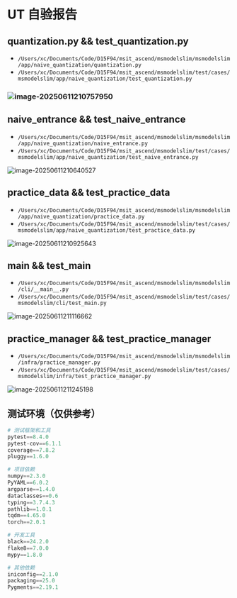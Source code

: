 # UT 自验报告

## quantization.py && test_quantization.py

-   `/Users/xc/Documents/Code/D15F94/msit_ascend/msmodelslim/msmodelslim/app/naive_quantization/quantization.py`
-   `/Users/xc/Documents/Code/D15F94/msit_ascend/msmodelslim/test/cases/msmodelslim/app/naive_quantization/test_quantization.py`

### ![image-20250611210757950](./assets/UT%20%E8%87%AA%E9%AA%8C%E6%8A%A5%E5%91%8A/image-20250611210757950.png)

## naive_entrance && test_naive_entrance

-   `/Users/xc/Documents/Code/D15F94/msit_ascend/msmodelslim/msmodelslim/app/naive_quantization/naive_entrance.py`
-   `/Users/xc/Documents/Code/D15F94/msit_ascend/msmodelslim/test/cases/msmodelslim/app/naive_quantization/test_naive_entrance.py`

![image-20250611210640527](./assets/UT%20%E8%87%AA%E9%AA%8C%E6%8A%A5%E5%91%8A/image-20250611210640527.png)

## practice_data && test_practice_data

-   `/Users/xc/Documents/Code/D15F94/msit_ascend/msmodelslim/msmodelslim/app/naive_quantization/practice_data.py`
-   `/Users/xc/Documents/Code/D15F94/msit_ascend/msmodelslim/test/cases/msmodelslim/app/naive_quantization/test_practice_data.py`

![image-20250611210925643](./assets/UT%20%E8%87%AA%E9%AA%8C%E6%8A%A5%E5%91%8A/image-20250611210925643.png)

## main && test_main

-   `/Users/xc/Documents/Code/D15F94/msit_ascend/msmodelslim/msmodelslim/cli/__main__.py`
-   `/Users/xc/Documents/Code/D15F94/msit_ascend/msmodelslim/test/cases/msmodelslim/cli/test_main.py`

![image-20250611211116662](./assets/UT%20%E8%87%AA%E9%AA%8C%E6%8A%A5%E5%91%8A/image-20250611211116662.png)

## practice_manager && test_practice_manager

-   `/Users/xc/Documents/Code/D15F94/msit_ascend/msmodelslim/msmodelslim/infra/practice_manager.py`
-   `/Users/xc/Documents/Code/D15F94/msit_ascend/msmodelslim/test/cases/msmodelslim/infra/test_practice_manager.py`

![image-20250611211245198](./assets/UT%20%E8%87%AA%E9%AA%8C%E6%8A%A5%E5%91%8A/image-20250611211245198.png)

## 测试环境（仅供参考）

```py
# 测试框架和工具
pytest==8.4.0
pytest-cov==6.1.1
coverage==7.8.2
pluggy==1.6.0

# 项目依赖
numpy==2.3.0
PyYAML==6.0.2
argparse==1.4.0
dataclasses==0.6
typing==3.7.4.3
pathlib==1.0.1
tqdm==4.65.0
torch==2.0.1

# 开发工具
black==24.2.0
flake8==7.0.0
mypy==1.8.0

# 其他依赖
iniconfig==2.1.0
packaging==25.0
Pygments==2.19.1 
```

